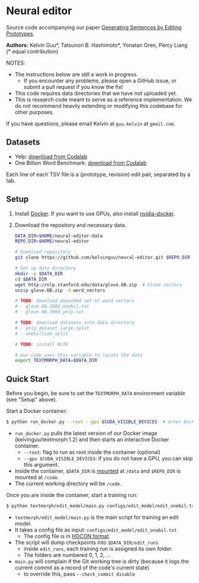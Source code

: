 # Neural editor

Source code accompanying our paper [Generating Sentences by Editing Prototypes](https://arxiv.org/abs/1709.08878).

**Authors:** Kelvin Guu\*, Tatsunori B. Hashimoto\*, Yonatan Oren, Percy Liang
(\* equal contribution)

NOTES:
- The instructions below are still a work in progress.
    - If you encounter any problems, please open a GitHub issue, or submit a
    pull request if you know the fix!
- This code requires data directories that we have not uploaded yet.
- This is research code meant to serve as a reference implementation. We
do not recommend heavily extending or modifying this codebase for other
purposes.

If you have questions, please email Kelvin at `guu.kelvin` at `gmail.com`.

## Datasets

- Yelp: [download from Codalab](https://worksheets.codalab.org/bundles/0x99d0557925b34dae851372841f206b8a/)
- One Billion Word Benchmark: [download from Codalab](https://worksheets.codalab.org/bundles/0x017b7af92956458abc7f4169830a6537/)

Each line of each TSV file is a (prototype, revision) edit pair, separated by a tab.

## Setup

1. Install [Docker](https://www.docker.com/). If you want to use GPUs, also
install [nvidia-docker](https://github.com/NVIDIA/nvidia-docker).

2. Download the repository and necessary data.
    ```bash
    DATA_DIR=$HOME/neural-editor-data
    REPO_DIR=$HOME/neural-editor

    # Download repository
    git clone https://github.com/kelvinguu/neural-editor.git $REPO_DIR

    # Set up data directory
    mkdir -p $DATA_DIR
    cd $DATA_DIR
    wget http://nlp.stanford.edu/data/glove.6B.zip  # GloVe vectors
    unzip glove.6B.zip -d word_vectors

    # TODO: download expanded set of word vectors
    # - glove.6B.300d_onebil.txt
    # - glove.6B.300d_yelp.txt

    # TODO: download datasets into data directory
    # - yelp_dataset_large_split
    # - onebillion_split

    # TODO: install NLTK

    # our code uses this variable to locate the data
    export TEXTMORPH_DATA=$DATA_DIR
    ```

## Quick Start

Before you begin, be sure to set the `TEXTMORPH_DATA` environment variable (see "Setup" above).

Start a Docker container:
```bash
$ python run_docker.py --root --gpu $CUDA_VISIBLE_DEVICES  # enter Docker
```
- `run_docker.py` pulls the latest version of our Docker image 
(kelvinguu/textmorph:1.2) and then starts an interactive Docker container.
    - `--root`: flag to run as root inside the container (optional)
    - `--gpu $CUDA_VISIBLE_DEVICES`: if you do not have a GPU, you can skip this
    argument.
- Inside the container, `$DATA_DIR` is [mounted](https://docs.docker.com/engine/admin/volumes/volumes/)
at `/data` and `$REPO_DIR` is mounted at `/code`.
- The current working directory will be `/code`.

Once you are inside the container, start a training run:
```bash
$ python textmorph/edit_model/main.py configs/edit_model/edit_onebil.txt
```
- `textmorph/edit_model/main.py` is the main script for training an edit model.
- It takes a config file as input: `configs/edit_model/edit_onebil.txt`
    - The config file is in [HOCON format](https://github.com/lightbend/config/blob/master/HOCON.md).
- The script will dump checkpoints into `$DATA_DIR/edit_runs`
    - inside `edit_runs`, each training run is assigned its own folder.
    - The folders are numbered 0, 1, 2, ...
- `main.py` will complain if the Git working tree is dirty (because it logs the
current commit as a record of the code's current state)
    - to override this, pass `--check_commit disable`


